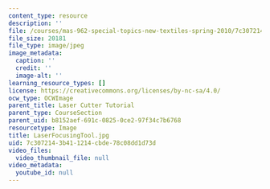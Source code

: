 ```yaml
---
content_type: resource
description: ''
file: /courses/mas-962-special-topics-new-textiles-spring-2010/7c3072143b411214cbde78c08dd1d73d_LaserFocusingTool.jpg
file_size: 20181
file_type: image/jpeg
image_metadata:
  caption: ''
  credit: ''
  image-alt: ''
learning_resource_types: []
license: https://creativecommons.org/licenses/by-nc-sa/4.0/
ocw_type: OCWImage
parent_title: Laser Cutter Tutorial
parent_type: CourseSection
parent_uid: b8152aef-691c-0825-0ce2-97f34c7b6768
resourcetype: Image
title: LaserFocusingTool.jpg
uid: 7c307214-3b41-1214-cbde-78c08dd1d73d
video_files:
  video_thumbnail_file: null
video_metadata:
  youtube_id: null
---
```

